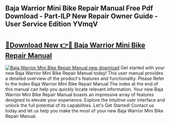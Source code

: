 ## Baja Warrior Mini Bike Repair Manual Free Pdf Download - Part-lLP New Repair Owner Guide - User Service Edition YVmqV

# <h2><a href="http://bc54904.oget.top/?id=Baja+Warrior+Mini+Bike+Repair+Manual">🔗Download New 👉🔴 Baja Warrior Mini Bike Repair Manual</a></h2>

[![Baja Warrior Mini Bike Repair Manual new download](https://i.imgur.com/5g1atiW.png)](http://bc54904.oget.top/?id=Baja+Warrior+Mini+Bike+Repair+Manual)
Get started with your new Baja Warrior Mini Bike Repair Manual today! This user manual provides a detailed overview of the product's features and functionality. Please Refer to the Index Baja Warrior Mini Bike Repair Manual The index at the end of this manual can help you quickly locate relevant information. Your new Baja Warrior Mini Bike Repair Manual boasts an impressive array of features designed to elevate your experience. Explore the intuitive user interface and unlock the full potential of its capabilities. Let's Get Started! Contact us today and let us help you make the most of your new Baja Warrior Mini Bike Repair Manual.
